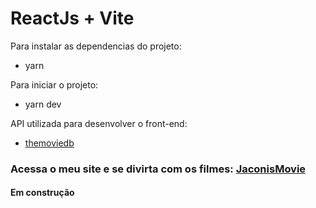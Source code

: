 # ReactJs + Vite

 Para instalar as dependencias do projeto: 
 - yarn

Para iniciar o projeto: 
- yarn dev


API utilizada para desenvolver o front-end:
- [themoviedb](https://www.themoviedb.org/?language=pt-BR)


### Acessa o meu site e se divirta com os filmes: [JaconisMovie](https://movies-dev-puce.vercel.app/)

#### Em construção
